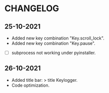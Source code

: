 # CHANGELOG

## 25-10-2021
* Added new key combination "Key.scroll_lock".
* Added new key combination "Key.pause".
* [ ] subprocess not working under pyinstaller.

## 26-10-2021
* Added title bar: > title Keylogger.
* Code optimization.
